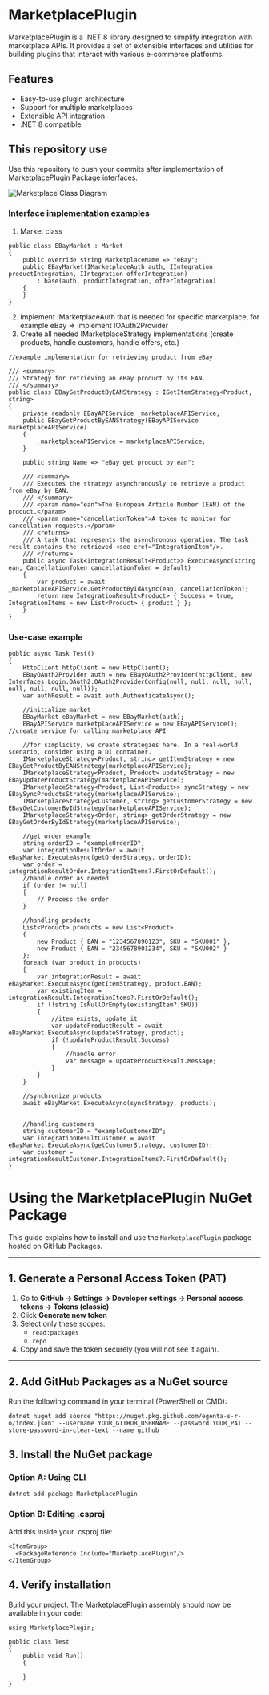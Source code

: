 # MarketplacePlugin

MarketplacePlugin is a .NET 8 library designed to simplify integration with marketplace APIs. It provides a set of extensible interfaces and utilities for building plugins that interact with various e-commerce platforms.

## Features

- Easy-to-use plugin architecture
- Support for multiple marketplaces
- Extensible API integration
- .NET 8 compatible

## This repository use
Use this repository to push your commits after implementation of MarketplacePlugin Package interfaces.

![Marketplace Class Diagram](/MarketplacePlugin/ClassDiagram.png)

### Interface implementation examples

1. Market class
```
public class EBayMarket : Market
{
    public override string MarketplaceName => "eBay";
    public EBayMarket(IMarketplaceAuth auth, IIntegration productIntegration, IIntegration offerIntegration)
        : base(auth, productIntegration, offerIntegration)
    {
    }
}
```

2. Implement IMarketplaceAuth that is needed for specific marketplace, for example eBay => implement IOAuth2Provider
3. Create all needed IMarketplaceStrategy implementations (create products, handle customers, handle offers, etc.)
```
//example implementation for retrieving product from eBay
    
/// <summary>
/// Strategy for retrieving an eBay product by its EAN.
/// </summary>
public class EBayGetProductByEANStrategy : IGetItemStrategy<Product, string>
{
    private readonly EBayAPIService _marketplaceAPIService;
    public EBayGetProductByEANStrategy(EBayAPIService marketplaceAPIService)
    {
        _marketplaceAPIService = marketplaceAPIService;
    }

    public string Name => "eBay get product by ean";

    /// <summary>
    /// Executes the strategy asynchronously to retrieve a product from eBay by EAN.
    /// </summary>
    /// <param name="ean">The European Article Number (EAN) of the product.</param>
    /// <param name="cancellationToken">A token to monitor for cancellation requests.</param>
    /// <returns>
    /// A task that represents the asynchronous operation. The task result contains the retrieved <see cref="IntegrationItem"/>.
    /// </returns>
    public async Task<IntegrationResult<Product>> ExecuteAsync(string ean, CancellationToken cancellationToken = default)
    {
        var product = await _marketplaceAPIService.GetProductByIdAsync(ean, cancellationToken);
        return new IntegrationResult<Product> { Success = true, IntegrationItems = new List<Product> { product } };
    }
}
```

### Use-case example
```
public async Task Test()
{
    HttpClient httpClient = new HttpClient();
    EBayOAuth2Provider auth = new EBayOAuth2Provider(httpClient, new Interfaces.Login.OAuth2.OAuth2ProviderConfig(null, null, null, null, null, null, null, null));
    var authResult = await auth.AuthenticateAsync();

    //initialize market
    EBayMarket eBayMarket = new EBayMarket(auth);
    EBayAPIService marketplaceAPIService = new EBayAPIService(); //create service for calling marketplace API

    //for simplicity, we create strategies here. In a real-world scenario, consider using a DI container.
    IMarketplaceStrategy<Product, string> getItemStrategy = new EBayGetProductByEANStrategy(marketplaceAPIService);
    IMarketplaceStrategy<Product, Product> updateStrategy = new EBayUpdateProductStrategy(marketplaceAPIService);
    IMarketplaceStrategy<Product, List<Product>> syncStrategy = new EBaySyncProductsStrategy(marketplaceAPIService);
    IMarketplaceStrategy<Customer, string> getCustomerStrategy = new EBayGetCustomerByIdStrategy(marketplaceAPIService);
    IMarketplaceStrategy<Order, string> getOrderStrategy = new EBayGetOrderByIdStrategy(marketplaceAPIService);

    //get order example
    string orderID = "exampleOrderID";
    var integrationResultOrder = await eBayMarket.ExecuteAsync(getOrderStrategy, orderID);
    var order = integrationResultOrder.IntegrationItems?.FirstOrDefault();
    //handle order as needed
    if (order != null)
    {
        // Process the order
    }

    //handling products
    List<Product> products = new List<Product>
    {
        new Product { EAN = "1234567890123", SKU = "SKU001" },
        new Product { EAN = "2345678901234", SKU = "SKU002" }
    };
    foreach (var product in products)
    {
        var integrationResult = await eBayMarket.ExecuteAsync(getItemStrategy, product.EAN);
        var existingItem = integrationResult.IntegrationItems?.FirstOrDefault();
        if (!string.IsNullOrEmpty(existingItem?.SKU))
        {
            //item exists, update it                                        
            var updateProductResult = await eBayMarket.ExecuteAsync(updateStrategy, product);
            if (!updateProductResult.Success)
            {
                //handle error
                var message = updateProductResult.Message;
            }
        }
    }

    //synchronize products
    await eBayMarket.ExecuteAsync(syncStrategy, products);


    //handling customers            
    string customerID = "exampleCustomerID";
    var integrationResultCustomer = await eBayMarket.ExecuteAsync(getCustomerStrategy, customerID);
    var customer = integrationResultCustomer.IntegrationItems?.FirstOrDefault();
}
```



# Using the MarketplacePlugin NuGet Package

This guide explains how to install and use the `MarketplacePlugin` package hosted on GitHub Packages.

---

## 1. Generate a Personal Access Token (PAT)

1. Go to **GitHub → Settings → Developer settings → Personal access tokens → Tokens (classic)**  
2. Click **Generate new token**  
3. Select only these scopes:
   - `read:packages`
   - `repo` 
4. Copy and save the token securely (you will not see it again).

---

## 2. Add GitHub Packages as a NuGet source

Run the following command in your terminal (PowerShell or CMD):
```
dotnet nuget add source "https://nuget.pkg.github.com/egenta-s-r-o/index.json" --username YOUR_GITHUB_USERNAME --password YOUR_PAT --store-password-in-clear-text --name github
```
## 3. Install the NuGet package

### Option A: Using CLI
```
dotnet add package MarketplacePlugin
```
### Option B: Editing .csproj
Add this inside your .csproj file:

```
<ItemGroup>
  <PackageReference Include="MarketplacePlugin"/>
</ItemGroup>
```

## 4. Verify installation

Build your project. The MarketplacePlugin assembly should now be available in your code:

```
using MarketplacePlugin;

public class Test
{
    public void Run()
    {
        
    }
}
```